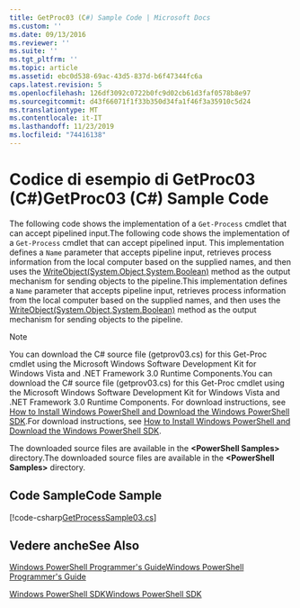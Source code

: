 ```yaml
---
title: GetProc03 (C#) Sample Code | Microsoft Docs
ms.custom: ''
ms.date: 09/13/2016
ms.reviewer: ''
ms.suite: ''
ms.tgt_pltfrm: ''
ms.topic: article
ms.assetid: ebc0d538-69ac-43d5-837d-b6f47344fc6a
caps.latest.revision: 5
ms.openlocfilehash: 126df3092c0722b0fc9d02cb61d3faf0578b8e97
ms.sourcegitcommit: d43f66071f1f33b350d34fa1f46f3a35910c5d24
ms.translationtype: MT
ms.contentlocale: it-IT
ms.lasthandoff: 11/23/2019
ms.locfileid: "74416138"
---
```

# <a name="getproc03-c-sample-code"></a><span data-ttu-id="028b5-102">Codice di esempio di GetProc03 (C#)</span><span class="sxs-lookup"><span data-stu-id="028b5-102">GetProc03 (C#) Sample Code</span></span>

<span data-ttu-id="028b5-103">The following code shows the implementation of a `Get-Process` cmdlet that can accept pipelined input.</span><span class="sxs-lookup"><span data-stu-id="028b5-103">The following code shows the implementation of a `Get-Process` cmdlet that can accept pipelined input.</span></span> <span data-ttu-id="028b5-104">This implementation defines a `Name` parameter that accepts pipeline input, retrieves process information from the local computer based on the supplied names, and then uses the [WriteObject(System.Object,System.Boolean)](/dotnet/api/system.management.automation.cmdlet.writeobject?view=pscore-6.2.0#System_Management_Automation_Cmdlet_WriteObject_System_Object_System_Boolean_) method as the output mechanism for sending objects to the pipeline.</span><span class="sxs-lookup"><span data-stu-id="028b5-104">This implementation defines a `Name` parameter that accepts pipeline input, retrieves process information from the local computer based on the supplied names, and then uses the [WriteObject(System.Object,System.Boolean)](/dotnet/api/system.management.automation.cmdlet.writeobject?view=pscore-6.2.0#System_Management_Automation_Cmdlet_WriteObject_System_Object_System_Boolean_) method as the output mechanism for sending objects to the pipeline.</span></span>

> [!NOTE]
> <span data-ttu-id="028b5-105">You can download the C# source file (getprov03.cs) for this Get-Proc cmdlet using the Microsoft Windows Software Development Kit for Windows Vista and .NET Framework 3.0 Runtime Components.</span><span class="sxs-lookup"><span data-stu-id="028b5-105">You can download the C# source file (getprov03.cs) for this Get-Proc cmdlet using the Microsoft Windows Software Development Kit for Windows Vista and .NET Framework 3.0 Runtime Components.</span></span> <span data-ttu-id="028b5-106">For download instructions, see [How to Install Windows PowerShell and Download the Windows PowerShell SDK](/powershell/scripting/developer/installing-the-windows-powershell-sdk).</span><span class="sxs-lookup"><span data-stu-id="028b5-106">For download instructions, see [How to Install Windows PowerShell and Download the Windows PowerShell SDK](/powershell/scripting/developer/installing-the-windows-powershell-sdk).</span></span>
>
> <span data-ttu-id="028b5-107">The downloaded source files are available in the **\<PowerShell Samples>** directory.</span><span class="sxs-lookup"><span data-stu-id="028b5-107">The downloaded source files are available in the **\<PowerShell Samples>** directory.</span></span>

## <a name="code-sample"></a><span data-ttu-id="028b5-108">Code Sample</span><span class="sxs-lookup"><span data-stu-id="028b5-108">Code Sample</span></span>

[!code-csharp[GetProcessSample03.cs](../../../../powershell-sdk-samples/SDK-2.0/csharp/GetProcessSample03/GetProcessSample03.cs#L11-L78 "GetProcessSample03.cs")]

## <a name="see-also"></a><span data-ttu-id="028b5-109">Vedere anche</span><span class="sxs-lookup"><span data-stu-id="028b5-109">See Also</span></span>

[<span data-ttu-id="028b5-110">Windows PowerShell Programmer's Guide</span><span class="sxs-lookup"><span data-stu-id="028b5-110">Windows PowerShell Programmer's Guide</span></span>](./windows-powershell-programmer-s-guide.md)

[<span data-ttu-id="028b5-111">Windows PowerShell SDK</span><span class="sxs-lookup"><span data-stu-id="028b5-111">Windows PowerShell SDK</span></span>](../windows-powershell-reference.md)
